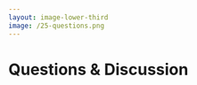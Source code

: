 ```yaml
---
layout: image-lower-third
image: /25-questions.png
---
```


# Questions & Discussion

<!--

❓

*Individual developer strengths and Context Engineering adaptations*

**Speaker Notes:**

I'd love to hear your thoughts and questions about Context Engineering. 

Some areas we might explore:
- How does this apply to your current development workflow?
- What challenges do you see in implementing context engineering practices?
- How might different developer strengths (frontend, backend, DevOps, etc.) adapt to context engineering differently?
- What tools or practices are you already using that align with these concepts?

The floor is yours for questions and discussion.
-->
